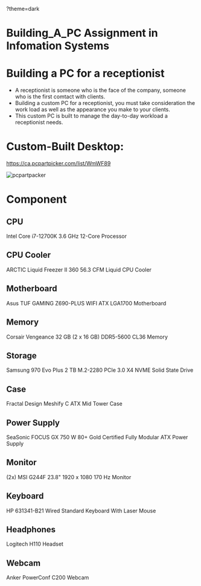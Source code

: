 ?theme=dark
# Building_A_PC Assignment in Infomation Systems

# Building a PC for a receptionist
- A receptionist is someone who is the face of the company, someone who is the first comtact with clients.
- Building a custom PC for a receptionist, you must take consideration the work load as well as the appearance you make to your clients.
- This custom PC is built to manage the day-to-day workload a receptionist needs.

# Custom-Built Desktop: 
https://ca.pcpartpicker.com/list/WmWF89

![pcpartpacker](https://github.com/APaciente/Building_A_PC/assets/143533425/1ad7c5d5-67a0-4290-b6a9-62127c46fe28)


# Component
## CPU		
Intel Core i7-12700K 3.6 GHz 12-Core Processor

## CPU Cooler		
ARCTIC Liquid Freezer II 360 56.3 CFM Liquid CPU Cooler

## Motherboard		
Asus TUF GAMING Z690-PLUS WIFI ATX LGA1700 Motherboard

## Memory		
Corsair Vengeance 32 GB (2 x 16 GB) DDR5-5600 CL36 Memory

## Storage		
Samsung 970 Evo Plus 2 TB M.2-2280 PCIe 3.0 X4 NVME Solid State Drive

## Case		
Fractal Design Meshify C ATX Mid Tower Case

## Power Supply		
SeaSonic FOCUS GX 750 W 80+ Gold Certified Fully Modular ATX Power Supply

## Monitor		
(2x) MSI G244F 23.8" 1920 x 1080 170 Hz Monitor	

## Keyboard		
HP 631341-B21 Wired Standard Keyboard With Laser Mouse

## Headphones		
Logitech H110  Headset	

## Webcam		
Anker PowerConf C200 Webcam
